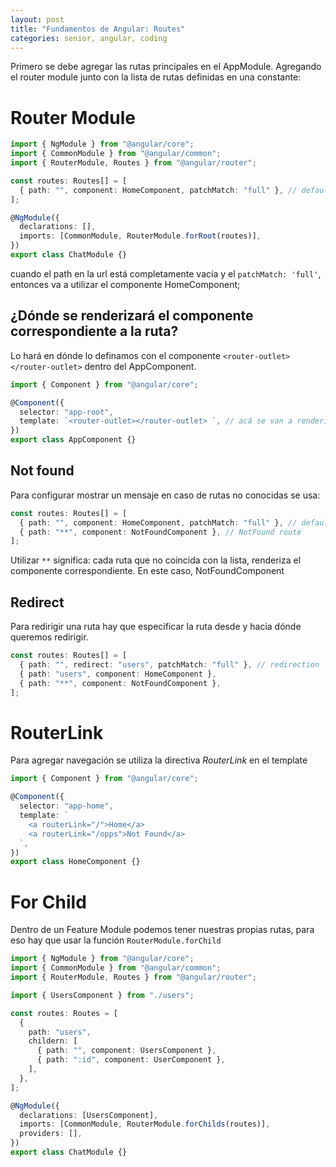 ```yaml
---
layout: post
title: "Fundamentos de Angular: Routes"
categories: senior, angular, coding
---
```


Primero se debe agregar las rutas principales en el AppModule<!--more-->. Agregando el router module junto con la lista de rutas definidas en una constante:

# Router Module

```ts
import { NgModule } from "@angular/core";
import { CommonModule } from "@angular/common";
import { RouterModule, Routes } from "@angular/router";

const routes: Routes[] = [
  { path: "", component: HomeComponent, patchMatch: "full" }, // default route
];

@NgModule({
  declarations: [],
  imports: [CommonModule, RouterModule.forRoot(routes)],
})
export class ChatModule {}
```

cuando el path en la url está completamente vacía y el `patchMatch: 'full'`, entonces va a utilizar el componente HomeComponent;

## ¿Dónde se renderizará el componente correspondiente a la ruta?

Lo hará en dónde lo definamos con el componente `<router-outlet></router-outlet>` dentro del AppComponent.

```ts
import { Component } from "@angular/core";

@Component({
  selector: "app-root",
  template: `<router-outlet></router-outlet> `, // acá se van a renderizar todos los componentes correspondientes a las rutas definidas más arriba
})
export class AppComponent {}
```

## Not found

Para configurar mostrar un mensaje en caso de rutas no conocidas se usa:

```ts
const routes: Routes[] = [
  { path: "", component: HomeComponent, patchMatch: "full" }, // default route
  { path: "**", component: NotFoundComponent }, // NotFound route
];
```

Utilizar `**` significa: cada ruta que no coincida con la lista, renderiza el componente correspondiente. En este caso, NotFoundComponent

## Redirect

Para redirigir una ruta hay que especificar la ruta desde y hacia dónde queremos redirigir.

```ts
const routes: Routes[] = [
  { path: "", redirect: "users", patchMatch: "full" }, // redirection
  { path: "users", component: HomeComponent },
  { path: "**", component: NotFoundComponent },
];
```

# RouterLink

Para agregar navegación se utiliza la directiva _RouterLink_ en el template

```ts
import { Component } from "@angular/core";

@Component({
  selector: "app-home",
  template: `
    <a routerLink="/">Home</a>
    <a routerLink="/opps">Not Found</a>
  `,
})
export class HomeComponent {}
```

# For Child

Dentro de un Feature Module podemos tener nuestras propias rutas, para eso hay que usar la función `RouterModule.forChild`

```ts
import { NgModule } from "@angular/core";
import { CommonModule } from "@angular/common";
import { RouterModule, Routes } from "@angular/router";

import { UsersComponent } from "./users";

const routes: Routes = [
  {
    path: "users",
    childern: [
      { path: "", component: UsersComponent },
      { path: ":id", component: UserComponent },
    ],
  },
];

@NgModule({
  declarations: [UsersComponent],
  imports: [CommonModule, RouterModule.forChilds(routes)],
  providers: [],
})
export class ChatModule {}
```
